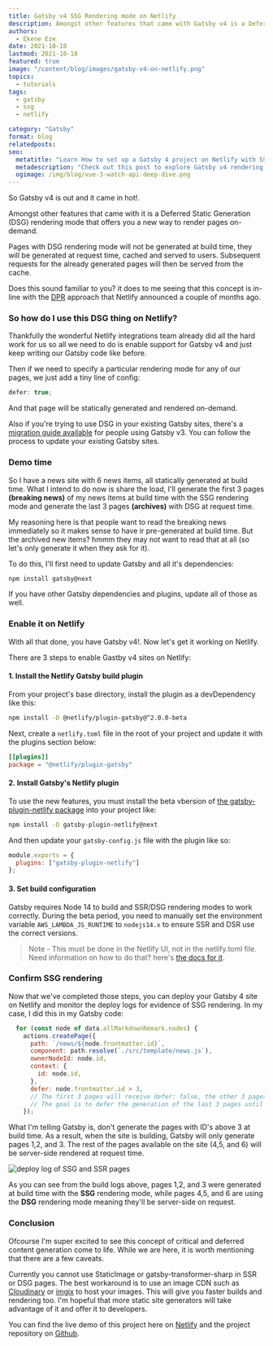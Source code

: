 ```yaml
---
title: Gatsby v4 SSG Rendering mode on Netlify
description: Amongst other features that came with Gatsby v4 is a Deferred Static Generation (DSG) rendering mode that offers you a new way to render pages on-demand. Let's see it at work on Netlify
authors:
  - Ekene Eze
date: 2021-10-18
lastmod: 2021-10-18
featured: true
image: "/content/blog/images/gatsby-v4-on-netlify.png"
topics:
  - tutorials
tags:
  - gatsby
  - ssg
  - netlify

category: "Gatsby"
format: blog
relatedposts:
seo:
  metatitle: "Learn How to set up a Gatsby 4 project on Netlify with SSG rendering mode"
  metadescription: "Check out this post to explore Gatsby v4 rendering mode on Netlify. Learn how to deploy Gatsby 4 projects on Netlify with SSG rendering mode"
  ogimage: /img/blog/vue-3-watch-api-deep-dive.png
---
```


So Gatsby v4 is out and it came in hot!.

Amongst other features that came with it is a Deferred Static Generation (DSG) rendering mode that offers you a new way to render pages on-demand.

Pages with DSG rendering mode will not be generated at build time, they will be generated at request time, cached and served to users. Subsequent requests for the already generated pages will then be served from the cache.

Does this sound familiar to you? it does to me seeing that this concept is in-line with the [DPR](https://github.com/jamstack/jamstack.org/discussions/549) approach that Netlify announced a couple of months ago.

### So how do I use this DSG thing on Netlify?

Thankfully the wonderful Netlify integrations team already did all the hard work for us so all we need to do is enable support for Gatsby v4 and just keep writing our Gatsby code like before.

Then if we need to specify a particular rendering mode for any of our pages, we just add a tiny line of config:

```js
defer: true;
```

And that page will be statically generated and rendered on-demand.

Also if you're trying to use DSG in your existing Gatsby sites, there's a [migration guide available](https://v4.gatsbyjs.com/docs/reference/release-notes/migrating-from-v3-to-v4/) for people using Gatsby v3. You can follow the process to update your existing Gatsby sites.

### Demo time

So I have a news site with 6 news items, all statically generated at build time. What I intend to do now is share the load, I'll generate the first 3 pages **(breaking news)** of my news items at build time with the SSG rendering mode and generate the last 3 pages **(archives)** with DSG at request time.

My reasoning here is that people want to read the breaking news immediately so it makes sense to have ir pre-generated at build time. But the archived new items? hmmm they may not want to read that at all (so let's only generate it when they ask for it).

To do this, I'll first need to update Gatsby and all it's dependencies:

```bash
npm install gatsby@next

```

If you have other Gatsby dependencies and plugins, update all of those as well.

### Enable it on Netlify

With all that done, you have Gatsby v4!. Now let's get it working on Netlify.

There are 3 steps to enable Gastby v4 sites on Netlify:

#### 1. Install the Netlify Gatsby build plugin

From your project's base directory, install the plugin as a devDependency like this:

```bash
npm install -D @netlify/plugin-gatsby@^2.0.0-beta
```

Next, create a `netlify.toml` file in the root of your project and update it with the plugins section below:

```toml
[[plugins]]
package = "@netlify/plugin-gatsby"
```

#### 2. Install Gatsby's Netlify plugin

To use the new features, you must install the beta vbersion of [the gatsby-plugin-netlify package](https://www.gatsbyjs.com/plugins/gatsby-plugin-netlify/) into your project like:

```bash
npm install -D gatsby-plugin-netlify@next
```

And then update your `gatsby-config.js` file with the plugin like so:

```js
module.exports = {
  plugins: ["gatsby-plugin-netlify"]
};
```

#### 3. Set build configuration

Gatsby requires Node 14 to build and SSR/DSG rendering modes to work correctly. During the beta period, you need to manually set the environment variable `AWS_LAMBDA_JS_RUNTIME` to `nodejs14.x` to ensure SSR and DSR use the correct versions.

> Note - This must be done in the Netlify UI, not in the netlify.toml file. Need information on how to do that? here's [the docs for it](https://docs.netlify.com/functions/build-with-javascript/#runtime-settings).

### Confirm SSG rendering

Now that we've completed those steps, you can deploy your Gatsby 4 site on Netlify and monitor the deploy logs for evidence of SSG rendering. In my case, I did this in my Gatsby code:

```js
  for (const node of data.allMarkdownRemark.nodes) {
    actions.createPage({
      path: `/news/${node.frontmatter.id}`,
      component: path.resolve(`./src/template/news.js`),
      ownerNodeId: node.id,
      context: {
        id: node.id,
      },
      defer: node.frontmatter.id > 3,
      // The first 3 pages will receive defer: false, the other 3 pages receive defer: true.
      // The goal is to defer the generation of the last 3 pages until the user requests for them.
    });
```

What I'm telling Gatsby is, don't generate the pages with ID's above 3 at build time. As a result, when the site is building, Gatsby will only generate pages 1,2, and 3. The rest of the pages available on the site (4,5, and 6) will be server-side rendered at request time.

![deploy log of SSG and SSR pages](/blog/gatsby-ssg-rendering.png)

As you can see from the build logs above, pages 1,2, and 3 were generated at build time with the **SSG** rendering mode, while pages 4,5, and 6 are using the **DSG** rendering mode meaning they'll be server-side on request.

### Conclusion

Ofcourse I'm super excited to see this concept of critical and deferred content generation come to life. While we are here, it is worth mentioning that there are a few caveats.

Currently you cannot use StaticImage or gatsby-transformer-sharp in SSR or DSG pages. The best workaround is to use an image CDN such as [Cloudinary](https://www.gatsbyjs.com/docs/how-to/images-and-media/using-cloudinary-image-service/) or [imgix](https://github.com/imgix/gatsby) to host your images. This will give you faster builds and rendering too. I'm hopeful that more static site generators will take advantage of it and offer it to developers.

You can find the live demo of this project here on [Netlify](https://gatsby4-dsg-demo.netlify.app) and the project repository on [Github](https://github.com/kenny-io/Gatsby-v4-news).
